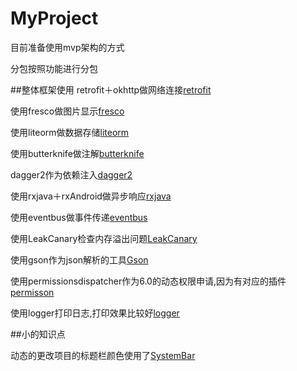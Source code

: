 # MyProject
目前准备使用mvp架构的方式

分包按照功能进行分包

##整体框架使用
retrofit＋okhttp做网络连接[retrofit](https://github.com/square/retrofit)

使用fresco做图片显示[fresco](https://github.com/facebook/fresco)

使用liteorm做数据存储[liteorm](https://github.com/litesuits/android-lite-orm)

使用butterknife做注解[butterknife](https://github.com/JakeWharton/butterknife)

dagger2作为依赖注入[dagger2](https://github.com/JakeWharton/butterknife)

使用rxjava＋rxAndroid做异步响应[rxjava](https://github.com/ReactiveX/RxAndroid)

使用eventbus做事件传递[eventbus](https://github.com/greenrobot/EventBus)

使用LeakCanary检查内存溢出问题[LeakCanary](https://github.com/square/leakcanary)

使用gson作为json解析的工具[Gson](https://github.com/google/gson)

使用permissionsdispatcher作为6.0的动态权限申请,因为有对应的插件[permisson](https://github.com/hotchemi/PermissionsDispatcher)

使用logger打印日志,打印效果比较好[logger](https://github.com/orhanobut/logger)

##小的知识点

动态的更改项目的标题栏颜色使用了[SystemBar](https://github.com/jgilfelt/SystemBarTint)